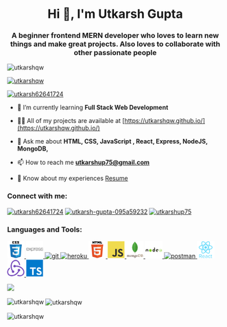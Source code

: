 <h1 align="center">Hi 👋, I'm Utkarsh Gupta</h1>
<h3 align="center">A beginner frontend MERN developer who loves to learn new things and make great projects. Also loves to collaborate with other passionate people</h3>

<p align="left"> <img src="https://komarev.com/ghpvc/?username=utkarshqw&label=Profile%20views&color=0e75b6&style=flat" alt="utkarshqw" /> </p>

<p align="left"> <a href="https://github.com/ryo-ma/github-profile-trophy"><img src="https://github-profile-trophy.vercel.app/?username=utkarshqw" alt="utkarshqw" /></a> </p>

<p align="left"> <a href="https://twitter.com/utkarsh62641724" target="blank"><img src="https://img.shields.io/twitter/follow/utkarsh62641724?logo=twitter&style=for-the-badge" alt="utkarsh62641724" /></a> </p>

- 🌱 I’m currently learning **Full Stack Web Development**

- 👨‍💻 All of my projects are available at [https://utkarshqw.github.io/](https://utkarshqw.github.io/)

- 💬 Ask me about **HTML, CSS, JavaScript , React, Express, NodeJS, MongoDB,**

- 📫 How to reach me **utkarshup75@gmail.com**

- 📄 Know about my experiences <a href="https://drive.google.com/drive/folders/1bn0S32doJmGPnaNppuODXEqu-BszAV3S" target="_blank">Resume</a>

<h3 align="left">Connect with me:</h3>
<p align="left">
<a href="https://twitter.com/utkarsh62641724" target="blank"><img align="center" src"*" alt="utkarsh62641724" height="30" width="40" /></a>
<a href="https://linkedin.com/in/utkarsh-gupta-095a59232" target="blank"><img align="center" src="https://raw.githubusercontent.com/rahuldkjain/github-profile-readme-generator/master/src/images/icons/Social/linked-in-alt.svg" alt="utkarsh-gupta-095a59232" height="30" width="40" /></a>
<a href="https://www.leetcode.com/utkarshup75" target="blank"><img align="center" src="https://raw.githubusercontent.com/rahuldkjain/github-profile-readme-generator/master/src/images/icons/Social/leet-code.svg" alt="utkarshup75" height="30" width="40" /></a>
</p>



<h3 align="left">Languages and Tools:</h3>
<p align="left"> <a href="https://www.w3schools.com/css/" target="_blank" rel="noreferrer"> <img src="https://raw.githubusercontent.com/devicons/devicon/master/icons/css3/css3-original-wordmark.svg" alt="css3" width="40" height="40"/> </a> <a href="https://expressjs.com" target="_blank" rel="noreferrer"> <img src="https://raw.githubusercontent.com/devicons/devicon/master/icons/express/express-original-wordmark.svg" alt="express" width="40" height="40"/> </a> <a href="https://git-scm.com/" target="_blank" rel="noreferrer"> <img src="https://www.vectorlogo.zone/logos/git-scm/git-scm-icon.svg" alt="git" width="40" height="40"/> </a> <a href="https://heroku.com" target="_blank" rel="noreferrer"> <img src="https://www.vectorlogo.zone/logos/heroku/heroku-icon.svg" alt="heroku" width="40" height="40"/> </a> <a href="https://www.w3.org/html/" target="_blank" rel="noreferrer"> <img src="https://raw.githubusercontent.com/devicons/devicon/master/icons/html5/html5-original-wordmark.svg" alt="html5" width="40" height="40"/> </a> <a href="https://developer.mozilla.org/en-US/docs/Web/JavaScript" target="_blank" rel="noreferrer"> <img src="https://raw.githubusercontent.com/devicons/devicon/master/icons/javascript/javascript-original.svg" alt="javascript" width="40" height="40"/> </a> <a href="https://www.mongodb.com/" target="_blank" rel="noreferrer"> <img src="https://raw.githubusercontent.com/devicons/devicon/master/icons/mongodb/mongodb-original-wordmark.svg" alt="mongodb" width="40" height="40"/> </a> <a href="https://nodejs.org" target="_blank" rel="noreferrer"> <img src="https://raw.githubusercontent.com/devicons/devicon/master/icons/nodejs/nodejs-original-wordmark.svg" alt="nodejs" width="40" height="40"/> </a> <a href="https://postman.com" target="_blank" rel="noreferrer"> <img src="https://www.vectorlogo.zone/logos/getpostman/getpostman-icon.svg" alt="postman" width="40" height="40"/> </a> <a href="https://reactjs.org/" target="_blank" rel="noreferrer"> <img src="https://raw.githubusercontent.com/devicons/devicon/master/icons/react/react-original-wordmark.svg" alt="react" width="40" height="40"/> </a> <a href="https://redux.js.org" target="_blank" rel="noreferrer"> <img src="https://raw.githubusercontent.com/devicons/devicon/master/icons/redux/redux-original.svg" alt="redux" width="40" height="40"/> </a> <a href="https://www.typescriptlang.org/" target="_blank" rel="noreferrer"> <img src="https://raw.githubusercontent.com/devicons/devicon/master/icons/typescript/typescript-original.svg" alt="typescript" width="40" height="40"/> </a> </p>
<p>
  <img src="https://activity-graph.herokuapp.com/graph?username=utkarshqw&show_icons=true&count_private=true&include_all_commits=true&theme=minimal&hide_border=true&radius=4" />
</p>
<p><img align="left" src="https://github-readme-stats.vercel.app/api/top-langs?username=utkarshqw&show_icons=true&locale=en&layout=compact" alt="utkarshqw" /></p>

<p>&nbsp;<img align="center" src="https://github-readme-stats.vercel.app/api?username=utkarshqw&show_icons=true&locale=en" alt="utkarshqw" /></p>

<p><img align="center" src="https://github-readme-streak-stats.herokuapp.com/?user=utkarshqw&" alt="utkarshqw" /></p>
